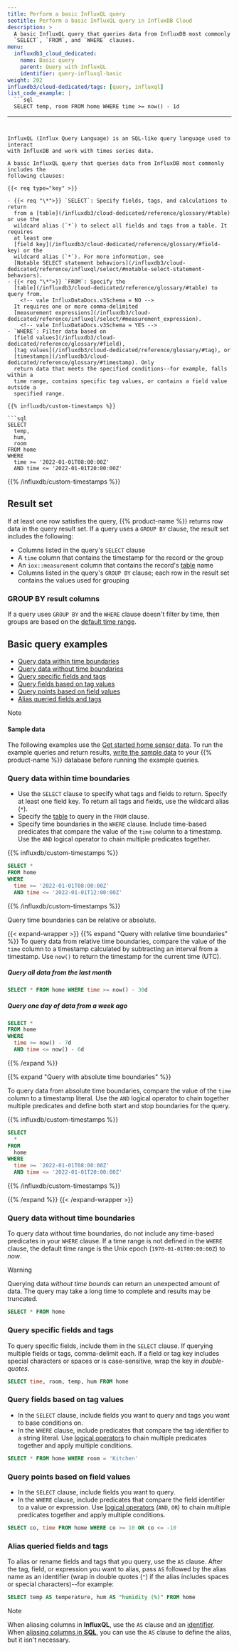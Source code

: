 ```yaml
---
title: Perform a basic InfluxQL query
seotitle: Perform a basic InfluxQL query in InfluxDB Cloud
description: >
  A basic InfluxQL query that queries data from InfluxDB most commonly includes
  `SELECT`, `FROM`, and `WHERE` clauses.
menu:
  influxdb3_cloud_dedicated:
    name: Basic query
    parent: Query with InfluxQL
    identifier: query-influxql-basic
weight: 202
influxdb3/cloud-dedicated/tags: [query, influxql]
list_code_example: |
  ```sql
  SELECT temp, room FROM home WHERE time >= now() - 1d
  ```
---
```


InfluxQL (Influx Query Language) is an SQL-like query language used to interact
with InfluxDB and work with times series data.

A basic InfluxQL query that queries data from InfluxDB most commonly includes the
following clauses:

{{< req type="key" >}}

- {{< req "\*">}} `SELECT`: Specify fields, tags, and calculations to return
  from a [table](/influxdb3/cloud-dedicated/reference/glossary/#table) or use the
  wildcard alias (`*`) to select all fields and tags from a table. It requires
  at least one
  [field key](/influxdb3/cloud-dedicated/reference/glossary/#field-key) or the
  wildcard alias (`*`). For more information, see
  [Notable SELECT statement behaviors](/influxdb3/cloud-dedicated/reference/influxql/select/#notable-select-statement-behaviors).
- {{< req "\*">}} `FROM`: Specify the
  [table](/influxdb3/cloud-dedicated/reference/glossary/#table) to query from.
    <!-- vale InfluxDataDocs.v3Schema = NO -->
  It requires one or more comma-delimited
  [measurement expressions](/influxdb3/cloud-dedicated/reference/influxql/select/#measurement_expression).
    <!-- vale InfluxDataDocs.v3Schema = YES -->
- `WHERE`: Filter data based on
  [field values](/influxdb3/cloud-dedicated/reference/glossary/#field),
  [tag values](/influxdb3/cloud-dedicated/reference/glossary/#tag), or
  [timestamps](/influxdb3/cloud-dedicated/reference/glossary/#timestamp). Only
  return data that meets the specified conditions--for example, falls within a
  time range, contains specific tag values, or contains a field value outside a
  specified range.

{{% influxdb/custom-timestamps %}}

```sql
SELECT
  temp,
  hum,
  room
FROM home
WHERE
  time >= '2022-01-01T08:00:00Z'
  AND time <= '2022-01-01T20:00:00Z'
```

{{% /influxdb/custom-timestamps %}}

## Result set

If at least one row satisfies the query, {{% product-name %}} returns row data
in the query result set.
If a query uses a `GROUP BY` clause, the result set
includes the following:

- Columns listed in the query's `SELECT` clause
- A `time` column that contains the timestamp for the record or the group
- An `iox::measurement` column that contains the record's
  [table](/influxdb3/cloud-dedicated/reference/glossary/#table) name
- Columns listed in the query's `GROUP BY` clause; each row in the result set
  contains the values used for grouping

### GROUP BY result columns

If a query uses `GROUP BY` and the `WHERE` clause doesn't filter by time, then
groups are based on the
[default time range](/influxdb3/cloud-dedicated/reference/influxql/group-by/#default-time-range).

## Basic query examples

- [Query data within time boundaries](#query-data-within-time-boundaries)
- [Query data without time boundaries](#query-data-without-time-boundaries)
- [Query specific fields and tags](#query-specific-fields-and-tags)
- [Query fields based on tag values](#query-fields-based-on-tag-values)
- [Query points based on field values](#query-points-based-on-field-values)
- [Alias queried fields and tags](#alias-queried-fields-and-tags)

> [!Note]
> 
> #### Sample data
> 
> The following examples use the
> [Get started home sensor data](/influxdb3/cloud-dedicated/reference/sample-data/#get-started-home-sensor-data).
> To run the example queries and return results,
> [write the sample data](/influxdb3/cloud-dedicated/reference/sample-data/#write-the-home-sensor-data-to-influxdb)
> to your {{% product-name %}} database before running the example queries.

### Query data within time boundaries

- Use the `SELECT` clause to specify what tags and fields to return.
  Specify at least one field key.
  To return all tags and fields, use the wildcard alias (`*`).
- Specify the [table](/influxdb3/cloud-dedicated/reference/glossary/#table) to
  query in the `FROM` clause.
- Specify time boundaries in the `WHERE` clause. Include time-based predicates
  that compare the value of the `time` column to a timestamp.
  Use the `AND` logical operator to chain multiple predicates together.

{{% influxdb/custom-timestamps %}}

```sql
SELECT *
FROM home
WHERE
  time >= '2022-01-01T08:00:00Z'
  AND time <= '2022-01-01T12:00:00Z'
```

{{% /influxdb/custom-timestamps %}}

Query time boundaries can be relative or absolute.

{{< expand-wrapper >}}
{{% expand "Query with relative time boundaries" %}}
To query data from relative time boundaries, compare the value of the `time`
column to a timestamp calculated by subtracting an interval from a timestamp.
Use `now()` to return the timestamp for the current time (UTC).

##### Query all data from the last month

```sql
SELECT * FROM home WHERE time >= now() - 30d
```

##### Query one day of data from a week ago

```sql
SELECT *
FROM home
WHERE
  time >= now() - 7d
  AND time <= now() - 6d
```

{{% /expand %}}

{{% expand "Query with absolute time boundaries" %}}

To query data from absolute time boundaries, compare the value of the `time`
column to a timestamp literal.
Use the `AND` logical operator to chain together
multiple predicates and define both start and stop boundaries for the query.

{{% influxdb/custom-timestamps %}}

```sql
SELECT
  *
FROM
  home
WHERE
  time >= '2022-01-01T08:00:00Z'
  AND time <= '2022-01-01T20:00:00Z'
```

{{% /influxdb/custom-timestamps %}}

{{% /expand %}}
{{< /expand-wrapper >}}

### Query data without time boundaries

To query data without time boundaries, do not include any time-based predicates
in your `WHERE` clause.
If a time range is not defined in the `WHERE` clause,
the default time range is the Unix epoch (`1970-01-01T00:00:00Z`) to _now_.

> [!Warning]
> Querying data _without time bounds_ can return an unexpected amount of data.
> The query may take a long time to complete and results may be truncated.

```sql
SELECT * FROM home
```

### Query specific fields and tags

To query specific fields, include them in the `SELECT` clause.
If querying multiple fields or tags, comma-delimit each.
If a field or tag key includes special characters or spaces or is
case-sensitive, wrap the key in _double-quotes_.

```sql
SELECT time, room, temp, hum FROM home
```

### Query fields based on tag values

- In the `SELECT` clause, include fields you want to query and tags you want to
  base conditions on.
- In the `WHERE` clause, include predicates that compare the tag identifier to a
  string literal. Use
  [logical operators](/influxdb3/cloud-dedicated/reference/influxql/where/#logical-operators)
  to chain multiple predicates together and apply multiple conditions.

```sql
SELECT * FROM home WHERE room = 'Kitchen'
```

### Query points based on field values

- In the `SELECT` clause, include fields you want to query.
- In the `WHERE` clause, include predicates that compare the field identifier to
  a value or expression.
  Use
  [logical operators](/influxdb3/cloud-dedicated/reference/influxql/where/#logical-operators)
  (`AND`, `OR`) to chain multiple predicates together and apply multiple
  conditions.

```sql
SELECT co, time FROM home WHERE co >= 10 OR co <= -10
```

### Alias queried fields and tags

To alias or rename fields and tags that you query, use the `AS` clause.
After the tag, field, or expression you want to alias, pass `AS` followed by the
alias name as an identifier (wrap in double quotes (`"`) if the alias includes
spaces or special characters)--for example:

```sql
SELECT temp AS temperature, hum AS "humidity (%)" FROM home
```

> [!Note]
> When aliasing columns in **InfluxQL**, use the `AS` clause and an
> [identifier](/influxdb3/cloud-dedicated/reference/influxql/#identifiers). When
> [aliasing columns in **SQL**](/influxdb3/cloud-dedicated/query-data/sql/basic-query/#alias-queried-fields-and-tags),
> you can use the `AS` clause to define the alias, but it isn't necessary.
